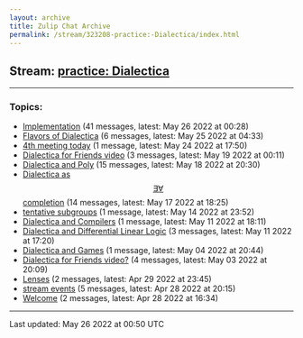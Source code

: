 ```yaml
---
layout: archive
title: Zulip Chat Archive
permalink: /stream/323208-practice:-Dialectica/index.html
---
```


## Stream: [practice: Dialectica](https://mattecapu.github.io/ct-zulip-archive/stream/323208-practice:-Dialectica/index.html)
---

### Topics:

* [Implementation](topic/topic_Implementation.html) (41 messages, latest: May 26 2022 at 00:28)
* [Flavors of Dialectica](topic/topic_Flavors.20of.20Dialectica.html) (6 messages, latest: May 25 2022 at 04:33)
* [4th meeting today](topic/topic_4th.20meeting.20today.html) (1 message, latest: May 24 2022 at 17:50)
* [Dialectica for Friends video](topic/topic_Dialectica.20for.20Friends.20video.html) (3 messages, latest: May 19 2022 at 00:11)
* [Dialectica and Poly](topic/topic_Dialectica.20and.20Poly.html) (15 messages, latest: May 18 2022 at 20:30)
* [Dialectica as $$\exists\forall$$ completion](topic/topic_Dialectica.20as.20.24.24.5Cexists.5Cforall.24.24.20completion.html) (14 messages, latest: May 17 2022 at 18:25)
* [tentative subgroups](topic/topic_tentative.20subgroups.html) (1 message, latest: May 14 2022 at 23:52)
* [Dialectica and Compilers](topic/topic_Dialectica.20and.20Compilers.html) (1 message, latest: May 11 2022 at 18:11)
* [Dialectica and Differential Linear Logic](topic/topic_Dialectica.20and.20Differential.20Linear.20Logic.html) (3 messages, latest: May 11 2022 at 17:20)
* [Dialectica and Games](topic/topic_Dialectica.20and.20Games.html) (1 message, latest: May 04 2022 at 20:44)
* [Dialectica for Friends video?](topic/topic_Dialectica.20for.20Friends.20video.3F.html) (4 messages, latest: May 03 2022 at 20:09)
* [Lenses](topic/topic_Lenses.html) (2 messages, latest: Apr 29 2022 at 23:45)
* [stream events](topic/topic_stream.20events.html) (5 messages, latest: Apr 28 2022 at 20:15)
* [Welcome](topic/topic_Welcome.html) (2 messages, latest: Apr 28 2022 at 16:34)

<hr><p>Last updated: May 26 2022 at 00:50 UTC</p>